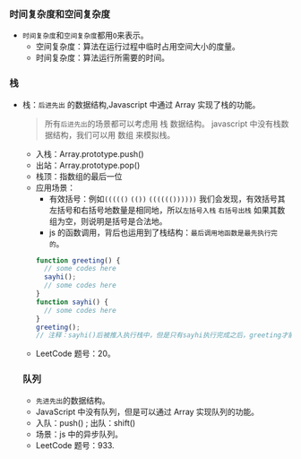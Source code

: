 ### 时间复杂度和空间复杂度

- `时间复杂度`和`空间复杂度`都用`O`来表示。
  - 空间复杂度：算法在运行过程中临时占用空间大小的度量。
  - 时间复杂度：算法运行所需要的时间。

### 栈

- 栈：`后进先出` 的数据结构,Javascript 中通过 Array 实现了栈的功能。

  > 所有`后进先出`的场景都可以考虑用 栈 数据结构。
  > javascript 中没有栈数据结构，我们可以用 数组 来模拟栈。

  - 入栈：Array.prototype.push()
  - 出站：Array.prototype.pop()
  - 栈顶：指数组的最后一位
  - 应用场景：
    - 有效括号：例如`((((()` `(())` `(((((())))))` 我们会发现，有效括号其左括号和右括号地数量是相同地，所以`左括号入栈` `右括号出栈` 如果其数组为空，则说明是括号是合法地。
    - js 的函数调用，背后也运用到了栈结构：`最后调用地函数是最先执行完的`。
    ```js
    function greeting() {
      // some codes here
      sayhi();
      // some codes here
    }
    function sayhi() {
      // some codes here
    }
    greeting();
    // 注释：sayhi()后被推入执行栈中，但是只有sayhi执行完成之后，greeting才能执行完。
    ```
  - LeetCode 题号：20。

  ### 队列

  - `先进先出`的数据结构。
  - JavaScript 中没有队列，但是可以通过 Array 实现队列的功能。
  - 入队：push() ; 出队：shift()
  - 场景：js 中的异步队列。
  - LeetCode 题号：933.
